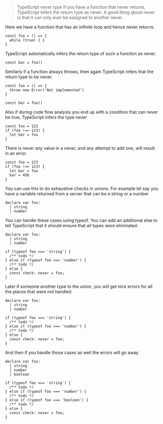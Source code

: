 > TypeScript never type
> If you have a function that never returns, TypeScript infers the return type as never. 
> A good thing about never is that it can only ever be assigned to another never. 

Here we have a function that has an infinite loop and hence never returns. 

```
const foo = () => {
  while (true) { }
}
```

TypeScript automatically infers the return type of such a function as never. 

```
const bar = foo()
```

Similarly if a function always throws, then again TypeScript infers that the return type to be never. 

```
const foo = () => {
  throw new Error('Not implemented')
}

const bar = foo()
```

Also if during code flow analysis you end up with a condition that can never be true, TypeScript infers the type never

```
const foo = 123
if (foo !== 123) {
  let bar = foo
}
```

There is never any value in a never, and any attempt to add one, will result in an error.

```
const foo = 123
if (foo !== 123) {
  let bar = foo
  bar = 456
}
```
You can use this to do exhaustive checks in unions. For example let say you have a variable returned from a server that can be a string or a number

```
declare var foo: 
  | string
  | number
```

You can handle these cases using typeof. You can add an additional else to tell TypeScript that it should ensure that all types were eliminated.

```
declare var foo: 
  | string
  | number

if (typeof foo === 'string') { 
  /** todo */
} else if (typeof foo === 'number') { 
  /** todo */
} else {
  const check: never = foo;
}
```

Later if someone another type to the union, you will get nice errors for all the places that were not handled

```
declare var foo: 
  | string
  | number

if (typeof foo === 'string') { 
  /** todo */
} else if (typeof foo === 'number') { 
  /** todo */
} else {
  const check: never = foo;
}
```

And then if you handle those cases as well the errors will go away

```
declare var foo:
  | string
  | number
  | boolean

if (typeof foo === 'string') {
  /** todo */
} else if (typeof foo === 'number') {
  /** todo */
} else if (typeof foo === 'boolean') {
  /** todo */
} else {
  const check: never = foo;
}
```
